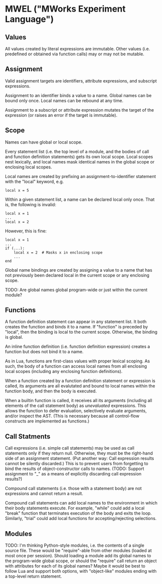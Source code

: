 MWEL ("MWorks Experiment Language")
===================================



Values
------

All values created by literal expressions are immutable.  Other values (i.e. predefined or obtained via function calls) may or may not be mutable.



Assignment
----------

Valid assignment targets are identifiers, attribute expressions, and subscript expressions.

Assignment to an identifier binds a value to a name.  Global names can be bound only once.  Local names can be rebound at any time.

Assignment to a subscript or attribute expression mutates the target of the expression (or raises an error if the target is immutable).



Scope
-----

Names can have global or local scope.

Every statement list (i.e. the top level of a module, and the bodies of call and function definition statements) gets its own local scope.  Local scopes nest lexically, and local names mask identical names in the global scope or enclosing local scopes.

Local names are created by prefixing an assignment-to-identifier statement with the "local" keyword, e.g.

    local x = 5

Within a given statement list, a name can be declared local only once.  That is, the following is invalid:

    local x = 1
    ...
    local x = 2

However, this is fine:

    local x = 1
    ...
    if (...):
        local x = 2  # Masks x in enclosing scope
        ...
    end

Global name bindings are created by assigning a value to a name that has not previously been declared local in the current scope or any enclosing scope.  

TODO:  Are global names global program-wide or just within the current module?



Functions
---------

A function definition statement can appear in any statement list.  It both creates the function and binds it to a name.  If "function" is preceded by "local", then the binding is local to the current scope.  Otherwise, the binding is global.

An inline function definition (i.e. function definition expression) creates a function but does not bind it to a name.

As in Lua, functions are first-class values with proper lexical scoping.  As such, the body of a function can access local names from all enclosing local scopes (including any enclosing function definitions).

When a function created by a function definition statement or expression is called, its arguments are all evalutated and bound to local names within the function body, and then the body is executed.

When a builtin function is called, it receives all its arguments (including all elements of the call statement body) as *unevaluated* expressions.  This allows the function to defer evaluation, selectively evaluate arguments, and/or inspect the AST.  (This is necessary because all control-flow constructs are implemented as functions.)



Call Statments
--------------

Call expressions (i.e. simple call statements) may be used as call statements only if they return null.  Otherwise, they must be the right-hand side of an assignment statement.  (Put another way:  Call expression results cannot be silently discarded.)  This is to prevent users from forgetting to bind the results of object-constructor calls to names.  (TODO:  Support assignment to "_" as a means of explicitly discarding call expression results?)

Compound call statements (i.e. those with a statement body) are not expressions and cannot return a result.

Compound call statements can add local names to the environment in which their body statements execute.  For example, "while" could add a local "break" function that terminates execution of the body and exits the loop.  Similarly, "trial" could add local functions for accepting/rejecting selections.



Modules
-------

TODO:  I'm thinking Python-style modules, i.e. the contents of a single source file.  These would be "require"-able from other modules (loaded at most once per session).  Should loading a module add its global names to the program-wide global scope, or should the "require" call return an object with attributes for each of its global names?  Maybe it would be best to follow Lua and support both options, with "object-like" modules ending with a top-level return statement.
